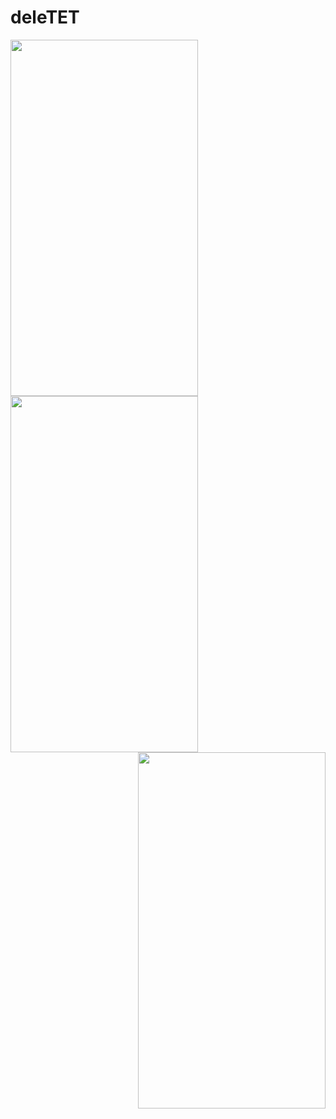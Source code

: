 # deleTET 

<img align="left" width="300" height="570" src="https://i.ibb.co/dk6MdMW/Ekran-Resmi-2021-08-21-22-33-57.png">
<img align="center" width="300" height="570" src="https://i.ibb.co/Fzd7f4R/Ekran-Resmi-2021-08-25-20-45-23.png">
<img align="right" width="300" height="570" src="https://i.ibb.co/Fzd7f4R/Ekran-Resmi-2021-08-25-20-45-23.png">
